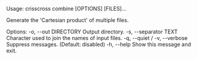 Usage: crisscross combine [OPTIONS] [FILES]...

  Generate the 'Cartesian product' of multiple files.

Options:
  -o, --out DIRECTORY          Output directory.
  -s, --separator TEXT         Character used to join the names of input
                               files.
  -q, --quiet / -v, --verbose  Suppress messages. 
                               (Default: disabled)
  -h, --help                   Show this message and exit.
